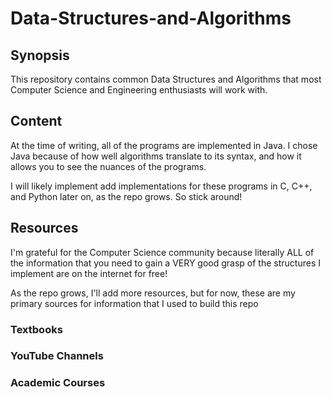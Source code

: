 # Data-Structures-and-Algorithms
## Synopsis 
This repository contains common Data Structures and Algorithms that most Computer Science and Engineering enthusiasts will work with. 

## Content
At the time of writing, all of the programs are implemented in Java. I chose Java because of how well algorithms translate to its syntax, 
and how it allows you to see the nuances of the programs. 

I will likely implement add implementations for these programs in C, C++, and Python later on, as the repo grows. So stick around! 

## Resources 
I'm grateful for the Computer Science community because literally ALL of the information that you need to gain a VERY good grasp of 
the structures I implement are on the internet for free! 

As the repo grows, I'll add more resources, but for now, these are my primary sources for information that I used to build this repo 

### Textbooks 

### YouTube Channels 

### Academic Courses 

